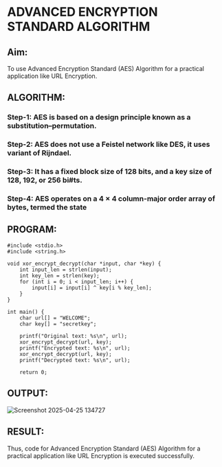 # ADVANCED ENCRYPTION STANDARD ALGORITHM
## Aim:
To use Advanced Encryption Standard (AES) Algorithm for a practical application like URL Encryption.

## ALGORITHM:
### Step-1: AES is based on a design principle known as a substitution–permutation.
### Step-2: AES does not use a Feistel network like DES, it uses variant of Rijndael.
### Step-3: It has a fixed block size of 128 bits, and a key size of 128, 192, or 256 bi#ts.
### Step-4: AES operates on a 4 × 4 column-major order array of bytes, termed the state

## PROGRAM:
```
#include <stdio.h>
#include <string.h>

void xor_encrypt_decrypt(char *input, char *key) {
    int input_len = strlen(input);
    int key_len = strlen(key);
    for (int i = 0; i < input_len; i++) {
        input[i] = input[i] ^ key[i % key_len];
    }
}

int main() {
    char url[] = "WELCOME";
    char key[] = "secretkey";
    
    printf("Original text: %s\n", url);
    xor_encrypt_decrypt(url, key);
    printf("Encrypted text: %s\n", url);
    xor_encrypt_decrypt(url, key);
    printf("Decrypted text: %s\n", url);

    return 0;
```
## OUTPUT:
![Screenshot 2025-04-25 134727](https://github.com/user-attachments/assets/dd6db3af-3199-46dd-822b-224b3e908a12)

## RESULT:
Thus, code for Advanced Encryption Standard (AES) Algorithm for a practical application like URL Encryption is executed successfully.

